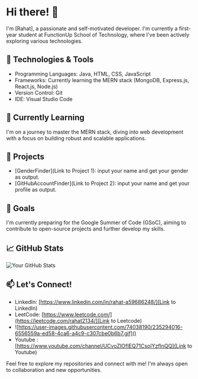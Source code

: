 # Hi there! 👋

I'm [Rahat], a passionate and self-motivated developer. I'm currently a first-year student at FunctionUp School of Technology, where I've been actively exploring various technologies.

## 🔧 Technologies & Tools

- Programming Languages: Java, HTML, CSS, JavaScript
- Frameworks: Currently learning the MERN stack (MongoDB, Express.js, React.js, Node.js)
- Version Control: Git
- IDE: Visual Studio Code

## 🌱 Currently Learning

I'm on a journey to master the MERN stack, diving into web development with a focus on building robust and scalable applications.

## 🚀 Projects

- [GenderFinder](Link to Project 1): input your name and get your gender as output.
- [GitHubAccountFinder](Link to Project 2): input your name and get your profile as output.

## 🎯 Goals

I'm currently preparing for the Google Summer of Code (GSoC), aiming to contribute to open-source projects and further develop my skills.

## 📈 GitHub Stats

![Your GitHub Stats](https://github-readme-stats.vercel.app/api?username=your-username&show_icons=true&theme=radical)

## 📫 Let's Connect!

- LinkedIn: [https://www.linkedin.com/in/rahat-a59686248/](Link to LinkedIn)
- LeetCode: [https://www.leetcode.com/](https://leetcode.com/rahat2134/](Link to Leetcode)
- ![https://user-images.githubusercontent.com/74038190/235294016-6556559a-ed58-4ca6-a4c9-c307cbe0b6b7.gif]()
- Youtube : [https://www.youtube.com/channel/UCvoZIOfIEQ71CsolYzflnQQ](Link to Youtube)

Feel free to explore my repositories and connect with me! I'm always open to collaboration and new opportunities.
